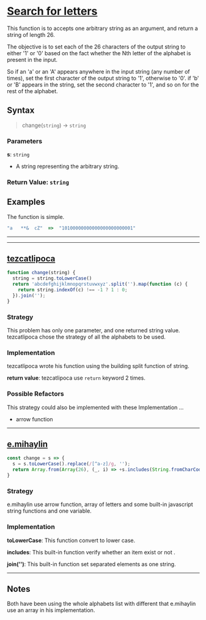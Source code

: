 # [Search for letters](https://www.codewars.com/kata/52dbae61ca039685460001ae)

This function is to accepts one arbitrary string as an argument, and return a string of length 26.

The objective is to set each of the 26 characters of the output string to either '1' or '0' based on the fact whether the Nth letter of the alphabet is present in the input.

So if an 'a' or an 'A' appears anywhere in the input string (any number of times), set the first character of the output string to '1', otherwise to '0'. if 'b' or 'B' appears in the string, set the second character to '1', and so on for the rest of the alphabet.

## Syntax

> change(`string`) -> `string`

### Parameters

**s**: `string`

- A string representing the arbitrary string.

### Return Value: `string`

## Examples

The function is simple.

```js
"a   **&  cZ"  =>  "10100000000000000000000001"
```

---
---

## [tezcatlipoca](https://www.codewars.com/users/tezcatlipoca)

```js
function change(string) {
  string = string.toLowerCase()
  return 'abcdefghijklmnopqrstuvwxyz'.split('').map(function (c) { 
    return string.indexOf(c) !== -1 ? 1 : 0;
  }).join('');
}
```

### Strategy

This problem has only one parameter, and one returned string value.
tezcatlipoca chose the strategy of all the alphabets to be used.

### Implementation

tezcatlipoca wrote his function using the building split function of string.

**return value**: tezcatlipoca use `return` keyword 2 times.

### Possible Refactors

This strategy could also be implemented with these Implementation ...

- arrow function

---

## [e.mihaylin](https://www.codewars.com/users/e.mihaylin)

```js
const change = s => {
  s = s.toLowerCase().replace(/[^a-z]/g, '');
  return Array.from(Array(26), (_, i) => +s.includes(String.fromCharCode(96 + ++i))).join``;
}
```

### Strategy

e.mihaylin use arrow function, array of letters and some built-in javascript string functions and one variable.

### Implementation

**toLowerCase**: This function convert to lower case.

**includes**:  This built-in function verify whether an item exist or not .

**join('')**:  This built-in function set separated elements as one string.

---

## Notes

Both have been using the whole alphabets list with different that e.mihaylin use an array in his implementation.
